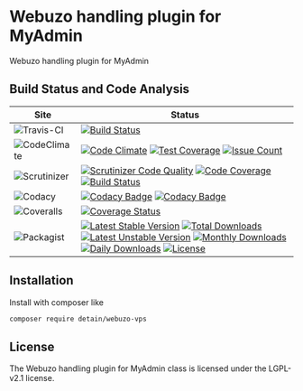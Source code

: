 # Webuzo handling plugin for MyAdmin

Webuzo handling plugin for MyAdmin

## Build Status and Code Analysis

Site          | Status
--------------|---------------------------
![Travis-CI](http://i.is.cc/storage/GYd75qN.png "Travis-CI")     | [![Build Status](https://travis-ci.org/detain/webuzo-vps.svg?branch=master)](https://travis-ci.org/detain/webuzo-vps)
![CodeClimate](http://i.is.cc/storage/GYlageh.png "CodeClimate")  | [![Code Climate](https://codeclimate.com/github/detain/webuzo-vps/badges/gpa.svg)](https://codeclimate.com/github/detain/webuzo-vps) [![Test Coverage](https://codeclimate.com/github/detain/webuzo-vps/badges/coverage.svg)](https://codeclimate.com/github/detain/webuzo-vps/coverage) [![Issue Count](https://codeclimate.com/github/detain/webuzo-vps/badges/issue_count.svg)](https://codeclimate.com/github/detain/webuzo-vps)
![Scrutinizer](http://i.is.cc/storage/GYeUnux.png "Scrutinizer")   | [![Scrutinizer Code Quality](https://scrutinizer-ci.com/g/myadmin-plugins/webuzo-vps/badges/quality-score.png?b=master)](https://scrutinizer-ci.com/g/myadmin-plugins/webuzo-vps/?branch=master) [![Code Coverage](https://scrutinizer-ci.com/g/myadmin-plugins/webuzo-vps/badges/coverage.png?b=master)](https://scrutinizer-ci.com/g/myadmin-plugins/webuzo-vps/?branch=master) [![Build Status](https://scrutinizer-ci.com/g/myadmin-plugins/webuzo-vps/badges/build.png?b=master)](https://scrutinizer-ci.com/g/myadmin-plugins/webuzo-vps/build-status/master)
![Codacy](http://i.is.cc/storage/GYi66Cx.png "Codacy")        | [![Codacy Badge](https://api.codacy.com/project/badge/Grade/226251fc068f4fd5b4b4ef9a40011d06)](https://www.codacy.com/app/detain/webuzo-vps) [![Codacy Badge](https://api.codacy.com/project/badge/Coverage/25fa74eb74c947bf969602fcfe87e349)](https://www.codacy.com/app/detain/webuzo-vps?utm_source=github.com&utm_medium=referral&utm_content=detain/webuzo-vps&utm_campaign=Badge_Coverage)
![Coveralls](http://i.is.cc/storage/GYjNSim.png "Coveralls")    | [![Coverage Status](https://coveralls.io/repos/github/detain/db_abstraction/badge.svg?branch=master)](https://coveralls.io/github/detain/webuzo-vps?branch=master)
![Packagist](http://i.is.cc/storage/GYacBEX.png "Packagist")     | [![Latest Stable Version](https://poser.pugx.org/detain/webuzo-vps/version)](https://packagist.org/packages/detain/webuzo-vps) [![Total Downloads](https://poser.pugx.org/detain/webuzo-vps/downloads)](https://packagist.org/packages/detain/webuzo-vps) [![Latest Unstable Version](https://poser.pugx.org/detain/webuzo-vps/v/unstable)](//packagist.org/packages/detain/webuzo-vps) [![Monthly Downloads](https://poser.pugx.org/detain/webuzo-vps/d/monthly)](https://packagist.org/packages/detain/webuzo-vps) [![Daily Downloads](https://poser.pugx.org/detain/webuzo-vps/d/daily)](https://packagist.org/packages/detain/webuzo-vps) [![License](https://poser.pugx.org/detain/webuzo-vps/license)](https://packagist.org/packages/detain/webuzo-vps)


## Installation

Install with composer like

```sh
composer require detain/webuzo-vps
```

## License

The Webuzo handling plugin for MyAdmin class is licensed under the LGPL-v2.1 license.

